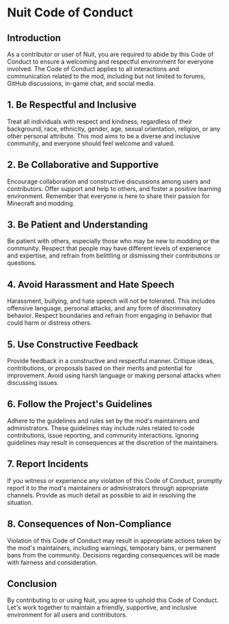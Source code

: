 # Nuit Code of Conduct

## Introduction

As a contributor or user of Nuit, you are required to abide by this Code of Conduct to ensure a welcoming and respectful environment for everyone involved. The Code of Conduct applies to all interactions and communication related to the mod, including but not limited to forums, GitHub discussions, in-game chat, and social media.

## 1. Be Respectful and Inclusive

Treat all individuals with respect and kindness, regardless of their background, race, ethnicity, gender, age, sexual orientation, religion, or any other personal attribute. This mod aims to be a diverse and inclusive community, and everyone should feel welcome and valued.

## 2. Be Collaborative and Supportive

Encourage collaboration and constructive discussions among users and contributors. Offer support and help to others, and foster a positive learning environment. Remember that everyone is here to share their passion for Minecraft and modding.

## 3. Be Patient and Understanding

Be patient with others, especially those who may be new to modding or the community. Respect that people may have different levels of experience and expertise, and refrain from belittling or dismissing their contributions or questions.

## 4. Avoid Harassment and Hate Speech

Harassment, bullying, and hate speech will not be tolerated. This includes offensive language, personal attacks, and any form of discriminatory behavior. Respect boundaries and refrain from engaging in behavior that could harm or distress others.

## 5. Use Constructive Feedback

Provide feedback in a constructive and respectful manner. Critique ideas, contributions, or proposals based on their merits and potential for improvement. Avoid using harsh language or making personal attacks when discussing issues.

## 6. Follow the Project's Guidelines

Adhere to the guidelines and rules set by the mod's maintainers and administrators. These guidelines may include rules related to code contributions, issue reporting, and community interactions. Ignoring guidelines may result in consequences at the discretion of the maintainers.

## 7. Report Incidents

If you witness or experience any violation of this Code of Conduct, promptly report it to the mod's maintainers or administrators through appropriate channels. Provide as much detail as possible to aid in resolving the situation.

## 8. Consequences of Non-Compliance

Violation of this Code of Conduct may result in appropriate actions taken by the mod's maintainers, including warnings, temporary bans, or permanent bans from the community. Decisions regarding consequences will be made with fairness and consideration.

## Conclusion

By contributing to or using Nuit, you agree to uphold this Code of Conduct. Let's work together to maintain a friendly, supportive, and inclusive environment for all users and contributors.